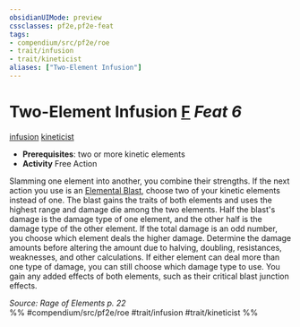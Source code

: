 ```yaml
---
obsidianUIMode: preview
cssclasses: pf2e,pf2e-feat
tags:
- compendium/src/pf2e/roe
- trait/infusion
- trait/kineticist
aliases: ["Two-Element Infusion"]
---
```

# Two-Element Infusion  [F](rules/core-rulebook/chapter-9-playing-the-game.md#Actions "Free Action") *Feat 6*  
[infusion](rules/traits/infusion-roe.md "Infusion Action & Ability Trait")  [kineticist](rules/traits/kineticist-roe.md "Kineticist Class Trait")  

- **Prerequisites**: two or more kinetic elements
- **Activity** Free Action

Slamming one element into another, you combine their strengths. If the next action you use is an [Elemental Blast](rules/actions/elemental-blast-roe.md), choose two of your kinetic elements instead of one. The blast gains the traits of both elements and uses the highest range and damage die among the two elements. Half the blast's damage is the damage type of one element, and the other half is the damage type of the other element. If the total damage is an odd number, you choose which element deals the higher damage. Determine the damage amounts before altering the amount due to halving, doubling, resistances, weaknesses, and other calculations. If either element can deal more than one type of damage, you can still choose which damage type to use. You gain any added effects of both elements, such as their critical blast junction effects.

*Source: Rage of Elements p. 22*  
%% #compendium/src/pf2e/roe #trait/infusion #trait/kineticist %%